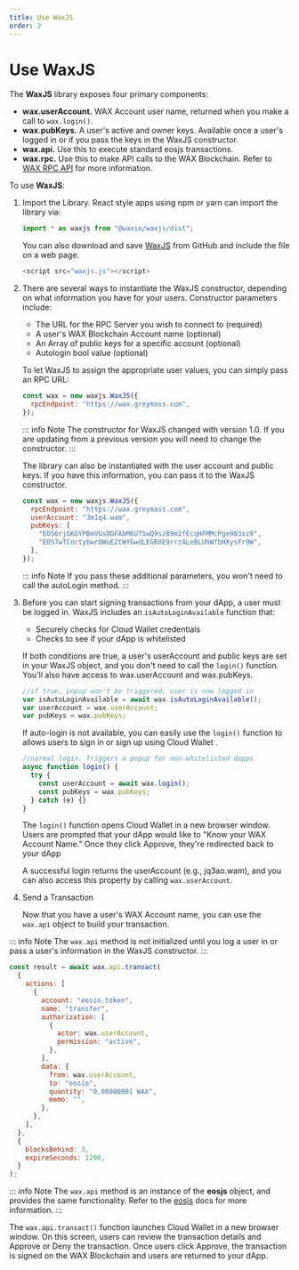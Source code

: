 ```yaml
---
title: Use WaxJS
order: 2
---
```


# Use WaxJS

The **WaxJS** library exposes four primary components:

- **wax.userAccount.** WAX Account user name, returned when you make a call to `wax.login()`.
- **wax.pubKeys.** A user's active and owner keys. Available once a user's logged in or if you pass the keys in the WaxJS constructor.
- **wax.api.** Use this to execute standard eosjs transactions.
- **wax.rpc.** Use this to make API calls to the WAX Blockchain. Refer to [WAX RPC API](/learn/api-reference/) for more information.

To use **WaxJS**:

1. Import the Library. React style apps using npm or yarn can import the library via:

   ```js
   import * as waxjs from "@waxio/waxjs/dist";
   ```

   You can also download and save [WaxJS](https://raw.githubusercontent.com/worldwide-asset-exchange/waxjs/develop/dist-web/waxjs.js) from GitHub and include the file on a web page:

   ```js
   <script src="waxjs.js"></script>
   ```

2. There are several ways to instantiate the WaxJS constructor, depending on what information you have for your users. Constructor parameters include:

   - The URL for the RPC Server you wish to connect to (required)
   - A user's WAX Blockchain Account name (optional)
   - An Array of public keys for a specific account (optional)
   - Autologin bool value (optional)

   To let WaxJS to assign the appropriate user values, you can simply pass an RPC URL:

   ```js
   const wax = new waxjs.WaxJS({
     rpcEndpoint: "https://wax.greymass.com",
   });
   ```

   ::: info Note
   The constructor for WaxJS changed with version 1.0. If you are updating from a previous version you will need to change the constructor.
   :::

   The library can also be instantiated with the user account and public keys. If you have this information, you can pass it to the WaxJS constructor.

   ```js
   const wax = new waxjs.WaxJS({
     rpcEndpoint: "https://wax.greymass.com",
     userAccount: "3m1q4.wam",
     pubKeys: [
       "EOS6rjGKGYPBmVGsDDFAbM6UT5wQ9szB9m2fEcqHFMMcPge983xz9",
       "EOS7wTCoctybwrQWuE2tWYGwdLEGRXE9rrzALeBLUhWfbHXysFr9W",
     ],
   });
   ```

   ::: info Note
   If you pass these additional parameters, you won't need to call the autoLogin method.
   :::

3. Before you can start signing transactions from your dApp, a user must be logged in. WaxJS includes an `isAutoLoginAvailable` function that:

   - Securely checks for Cloud Wallet  credentials
   - Checks to see if your dApp is whitelisted

   If both conditions are true, a user's userAccount and public keys are set in your WaxJS object, and you don't need to call the `login()` function. You'll also have access to wax.userAccount and wax.pubKeys.

   ```js
   //if true, popup won't be triggered; user is now logged in
   var isAutoLoginAvailable = await wax.isAutoLoginAvailable();
   var userAccount = wax.userAccount;
   var pubKeys = wax.pubKeys;
   ```

   If auto-login is not available, you can easily use the `login()` function to allows users to sign in or sign up using Cloud Wallet .

   ```js
   //normal login. Triggers a popup for non-whitelisted dapps
   async function login() {
     try {
       const userAccount = await wax.login();
       const pubKeys = wax.pubKeys;
     } catch (e) {}
   }
   ```

   The `login()` function opens Cloud Wallet  in a new browser window. Users are prompted that your dApp would like to "Know your WAX Account Name." Once they click Approve, they're redirected back to your dApp

   A successful login returns the userAccount (e.g., jq3ao.wam), and you can also access this property by calling `wax.userAccount`.

4. Send a Transaction

   Now that you have a user's WAX Account name, you can use the `wax.api` object to build your transaction.

::: info Note
The `wax.api` method is not initialized until you log a user in or pass a user's information in the WaxJS constructor.
:::

```js
const result = await wax.api.transact(
  {
    actions: [
      {
        account: "eosio.token",
        name: "transfer",
        authorization: [
          {
            actor: wax.userAccount,
            permission: "active",
          },
        ],
        data: {
          from: wax.userAccount,
          to: "eosio",
          quantity: "0.00000001 WAX",
          memo: "",
        },
      },
    ],
  },
  {
    blocksBehind: 3,
    expireSeconds: 1200,
  }
);
```

::: info Note
The `wax.api` method is an instance of the **eosjs** object, and provides the same functionality. Refer to the [eosjs](https://eosio.github.io/eosjs/latest) docs for more information.
:::

The `wax.api.transact()` function launches Cloud Wallet  in a new browser window. On this screen, users can review the transaction details and Approve or Deny the transaction. Once users click Approve, the transaction is signed on the WAX Blockchain and users are returned to your dApp.

